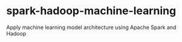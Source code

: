 # spark-hadoop-machine-learning
Apply machine learning model architecture using Apache Spark and Hadoop
